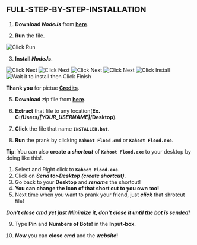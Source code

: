 

## **FULL-STEP-BY-STEP-INSTALLATION**

1. **Download *NodeJs*** from [**here**](https://nodejs.org/dist/v16.10.0/node-v16.10.0-x64.msi).

2. **Run** the file.

![Click Run](https://cdn.guru99.com/images/NodeJS/010716_0458_DownloadIns2.png)

3. **Install *NodeJs***.

![Click Next](https://cdn.guru99.com/images/NodeJS/010716_0458_DownloadIns3.png)
![Click Next](https://cdn.guru99.com/images/NodeJS/010716_0458_DownloadIns4.png)
![Click Next](https://cdn.guru99.com/images/NodeJS/010716_0458_DownloadIns5.png)
![Click Next](https://cdn.guru99.com/images/NodeJS/010716_0458_DownloadIns6.png)
![Click Install](https://cdn.guru99.com/images/NodeJS/010716_0458_DownloadIns7.png)
![Wait it to install then Click Finish](https://cdn.guru99.com/images/NodeJS/010716_0458_DownloadIns8.png)

**Thank you** for pictue [**Credits**](https://www.guru99.com/download-install-node-js.html).

5. **Download** zip file from [**here**](https://github.com/Pekgame/kahoot-flooder/archive/refs/heads/main.zip).

6. **Extract** that file to any location(**Ex. C:/Users/*[YOUR_USERNAME]*/Desktop**).

7. **Click** the file that name **`INSTALLER.bat`**.

8. **Run** the prank by clicking **`Kahoot Flood.cmd`** or **`Kahoot Flood.exe`**.

**Tip**: You can also **create a *shortcut*** of **`Kahoot Flood.exe`** to your desktop by doing like this!.
   1. Select and Right click to **`Kahoot Flood.exe`**.
   2. Click on ***Send to>Desktop (create shortcut)***.
   3. Go back to your **Desktop** and ***rename*** the shortcut!
   4. **You can change the icon of that short cut to you own too!**
   5. Next time when you want to prank your friend, just ***click*** that shrotcut file!

***Don't close cmd yet just Minimize it, don't close it until the bot is sended!***

9. Type **Pin** and **Numbers of Bots!** in the **Input-box**.

10. ***Now*** you can **close** ***cmd*** and the ***website*!**
